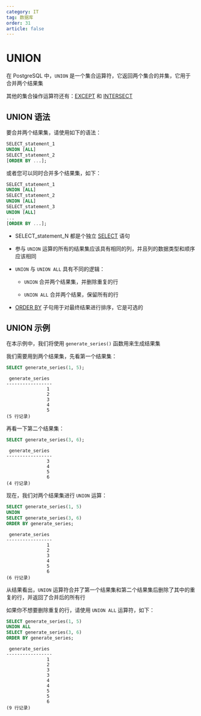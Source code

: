 ```yaml
---
category: IT
tag: 数据库
order: 31
article: false
---
```


# UNION

在 PostgreSQL 中，`UNION` 是一个集合运算符，它返回两个集合的并集，它用于合并两个结果集

其他的集合操作运算符还有：[EXCEPT](./except.md) 和 [INTERSECT](./intersect.md)

## UNION 语法

要合并两个结果集，请使用如下的语法：

```sql
SELECT_statement_1
UNION [ALL]
SELECT_statement_2
[ORDER BY ...];
```

或者您可以同时合并多个结果集，如下：

```sql
SELECT_statement_1
UNION [ALL]
SELECT_statement_2
UNION [ALL]
SELECT_statement_3
UNION [ALL]
...
[ORDER BY ...];
```

- SELECT_statement_N 都是个独立 [SELECT](./select.md) 语句

- 参与 `UNION` 运算的所有的结果集应该具有相同的列，并且列的数据类型和顺序应该相同

- `UNION` 与 `UNION ALL` 具有不同的逻辑：

    - `UNION` 合并两个结果集，并删除重复的行

    - `UNION ALL` 合并两个结果，保留所有的行

- [ORDER BY](./order-by.md) 子句用于对最终结果进行排序，它是可选的

## UNION 示例

在本示例中，我们将使用 `generate_series()` 函数用来生成结果集

我们需要用到两个结果集，先看第一个结果集：

```sql
SELECT generate_series(1, 5);
```

```text
 generate_series
-----------------
               1
               2
               3
               4
               5
(5 行记录)
```

再看一下第二个结果集：

```sql
SELECT generate_series(3, 6);
```

```text
 generate_series
-----------------
               3
               4
               5
               6
(4 行记录)
```

现在，我们对两个结果集进行 `UNION` 运算：

```sql
SELECT generate_series(1, 5)
UNION
SELECT generate_series(3, 6)
ORDER BY generate_series;
```

```text
 generate_series
-----------------
               1
               2
               3
               4
               5
               6
(6 行记录)
```

从结果看出，`UNION` 运算符合并了第一个结果集和第二个结果集后删除了其中的重复的行，并返回了合并后的所有行

如果你不想要删除重复的行，请使用 `UNION ALL` 运算符，如下：

```sql
SELECT generate_series(1, 5)
UNION ALL
SELECT generate_series(3, 6)
ORDER BY generate_series;
```

```text
 generate_series
-----------------
               1
               2
               3
               3
               4
               4
               5
               5
               6
(9 行记录)
```